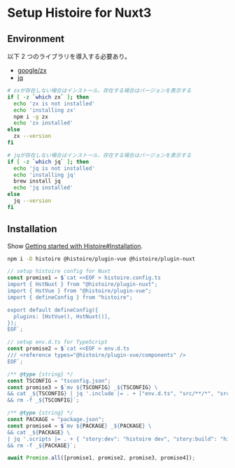 # Setup Histoire for Nuxt3

## Environment

以下 2 つのライブラリを導入する必要あり。

- [google/zx](https://github.com/google/zx)
- [jq](https://github.com/jqlang/jq)

```sh
# zxが存在しない場合はインストール、存在する場合はバージョンを表示する
if [ -z `which zx` ]; then
  echo 'zx is not installed'
  echo 'installing zx'
  npm i -g zx
  echo 'zx installed'
else
  zx --version
fi

# jqが存在しない場合はインストール、存在する場合はバージョンを表示する
if [ -z `which jq` ]; then
  echo 'jq is not installed'
  echo 'installing jq'
  brew install jq
  echo 'jq installed'
else
  jq --version
fi
```

## Installation

Show [Getting started with Histoire#Installation](https://histoire.dev/guide/vue3/getting-started.html#installation).

```sh
npm i -D histoire @histoire/plugin-vue @histoire/plugin-nuxt
```

```js
// setup histoire config for Nuxt
const promise1 = $`cat <<EOF > histoire.config.ts
import { HstNuxt } from "@histoire/plugin-nuxt";
import { HstVue } from "@histoire/plugin-vue";
import { defineConfig } from "histoire";

export default defineConfig({
  plugins: [HstVue(), HstNuxt()],
});
EOF`;

// setup env.d.ts for TypeScript
const promise2 = $`cat <<EOF > env.d.ts
/// <reference types="@histoire/plugin-vue/components" />
EOF`;

/** @type {string} */
const TSCONFIG = "tsconfig.json";
const promise3 = $`mv ${TSCONFIG} _${TSCONFIG} \
&& cat _${TSCONFIG} | jq '.include |= . + ["env.d.ts", "src/**/*", "src/**/*.vue"]' > ${TSCONFIG} \
&& rm -f _${TSCONFIG}`;

/** @type {string} */
const PACKAGE = "package.json";
const promise4 = $`mv ${PACKAGE} _${PACKAGE} \
&& cat _${PACKAGE} \
| jq '.scripts |= . + { "story:dev": "histoire dev", "story:build": "histoire build", "story:prev": "histoire preview" }' > ${PACKAGE} \
&& rm -f _${PACKAGE}`;

await Promise.all([promise1, promise2, promise3, promise4]);
```
